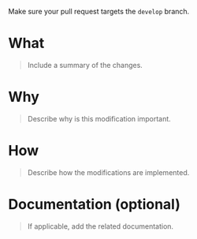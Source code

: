 Make sure your pull request targets the `develop` branch.

# What

> Include a summary of the changes.


# Why

> Describe why is this modification important.


# How

> Describe how the modifications are implemented.


# Documentation (optional)

> If applicable, add the related documentation.
